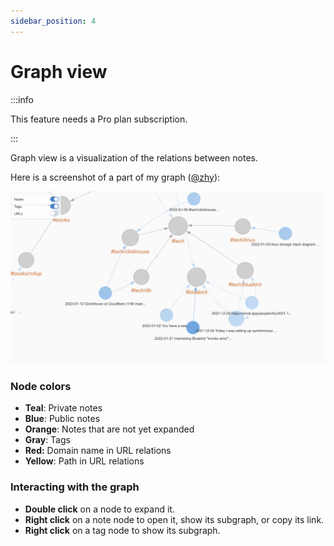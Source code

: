 ```yaml
---
sidebar_position: 4
---
```


# Graph view

:::info

This feature needs a Pro plan subscription.

:::

Graph view is a visualization of the relations between notes.

Here is a screenshot of a part of my graph ([@zhy](https://windi.app/people/zhy/notes)):

<img alt="graph view screenshot" src="/img/graph-view-screenshot-me-1.png" />

### Node colors

- **Teal**: Private notes
- **Blue**: Public notes
- **Orange**: Notes that are not yet expanded
- **Gray**: Tags
- **Red:** Domain name in URL relations
- **Yellow**: Path in URL relations

### Interacting with the graph

- **Double click** on a node to expand it.
- **Right click** on a note node to open it, show its subgraph, or copy its link.
- **Right click** on a tag node to show its subgraph.
